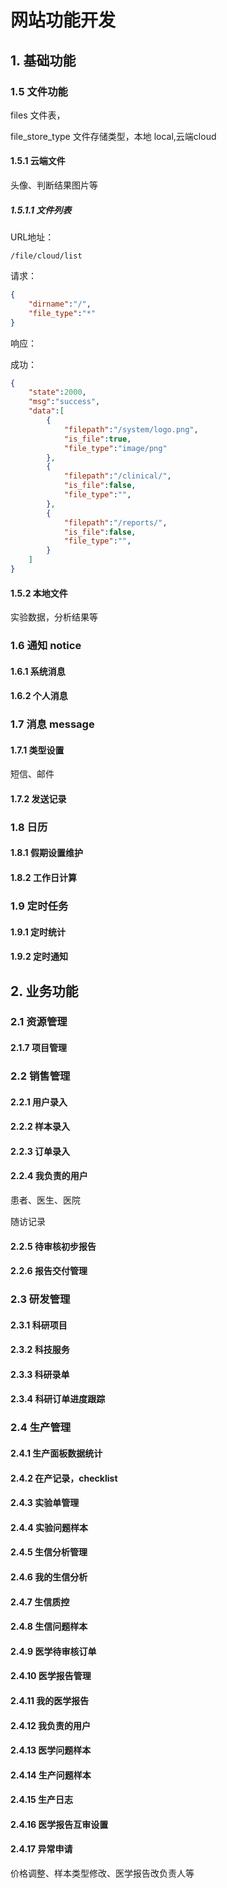 # 网站功能开发

## 1. 基础功能



### 1.5 文件功能

files 文件表，

file_store_type 文件存储类型，本地 local,云端cloud



#### 1.5.1 云端文件

头像、判断结果图片等

##### 1.5.1.1 文件列表

URL地址：

```url
/file/cloud/list
```

请求：

```json
{
    "dirname":"/",
    "file_type":"*"
}
```

响应：

成功：

```json
{
    "state":2000,
    "msg":"success",
    "data":[
        {
            "filepath":"/system/logo.png",
            "is_file":true,
            "file_type":"image/png"
        },
        {
            "filepath":"/clinical/",
            "is_file":false,
            "file_type":"",
        },
        {
            "filepath":"/reports/",
            "is_file":false,
            "file_type":"",
        }
    ]
}
```



#### 1.5.2 本地文件

实验数据，分析结果等

### 1.6 通知 notice

#### 1.6.1 系统消息

#### 1.6.2 个人消息

### 1.7 消息 message

#### 1.7.1 类型设置

短信、邮件

#### 1.7.2 发送记录

### 1.8 日历

#### 1.8.1 假期设置维护

#### 1.8.2 工作日计算

### 1.9 定时任务

#### 1.9.1 定时统计

#### 1.9.2 定时通知

## 2. 业务功能

### 2.1 资源管理

#### 2.1.7 项目管理

### 2.2 销售管理

#### 2.2.1 用户录入

#### 2.2.2 样本录入

#### 2.2.3 订单录入

#### 2.2.4 我负责的用户

患者、医生、医院

随访记录

#### 2.2.5 待审核初步报告

#### 2.2.6 报告交付管理

### 2.3 研发管理

#### 2.3.1 科研项目

#### 2.3.2 科技服务

#### 2.3.3 科研录单

#### 2.3.4 科研订单进度跟踪

### 2.4 生产管理

#### 2.4.1 生产面板数据统计

#### 2.4.2 在产记录，checklist 

#### 2.4.3 实验单管理

#### 2.4.4 实验问题样本

#### 2.4.5 生信分析管理

#### 2.4.6 我的生信分析

#### 2.4.7 生信质控

#### 2.4.8 生信问题样本

#### 2.4.9 医学待审核订单

#### 2.4.10 医学报告管理

#### 2.4.11 我的医学报告

#### 2.4.12 我负责的用户

#### 2.4.13 医学问题样本

#### 2.4.14 生产问题样本

#### 2.4.15 生产日志

#### 2.4.16 医学报告互审设置

#### 2.4.17 异常申请

价格调整、样本类型修改、医学报告改负责人等

